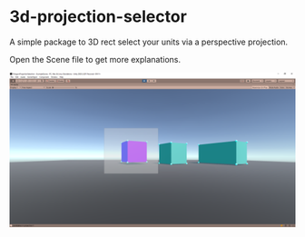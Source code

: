 # 3d-projection-selector
A simple package to 3D rect select your units via a perspective projection.

Open the Scene file to get more explanations.

![alt text](Screenshot.png "Title")
